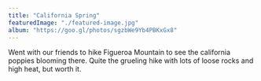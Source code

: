 ```yaml
---
title: "California Spring"
featuredImage: "./featured-image.jpg"
album: "https://goo.gl/photos/sgzbWe9Yb4PBKxGx8"
---
```

Went with our friends to hike Figueroa Mountain to see the california poppies blooming there.
Quite the grueling hike with lots of loose rocks and high heat, but worth it.
